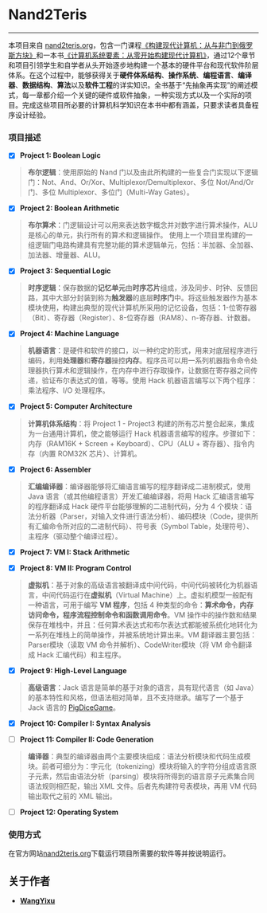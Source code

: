 # Nand2Teris
-------------

本项目来自 [nand2teris.org](http://nand2teris.org)，包含一门课程[《构建现代计算机：从与非门到俄罗斯方块》](https://www.coursera.org/learn/build-a-computer)和一本书[《计算机系统要素：从零开始构建现代计算机》](https://book.douban.com/subject/1998341/)，通过12个章节和项目引领学生和自学者从头开始逐步地构建一个基本的硬件平台和现代软件阶层体系。在这个过程中，能够获得关于**硬件体系结构**、**操作系统**、**编程语言**、**编译器**、**数据结构**、**算法**以及**软件工程**的详实知识。全书基于“先抽象再实现”的阐述模式，每一章都介绍一个关键的硬件或软件抽象，一种实现方式以及一个实际的项目。完成这些项目所必要的计算机科学知识在本书中都有涵盖，只要求读者具备程序设计经验。


### 项目描述

- [x] **Project 1: Boolean Logic**

> **布尔逻辑**：使用原始的 Nand 门以及由此所构建的一些复合门实现以下逻辑门：Not、And、Or/Xor、Multiplexor/Demultiplexor、多位 Not/And/Or 门、多位 Multiplexor、多位门（Multi-Way Gates）。


- [x] **Project 2: Boolean Arithmetic**

> **布尔算术**：门逻辑设计可以用来表达数字概念并对数字进行算术操作，ALU 是核心的单元，执行所有的算术和逻辑操作。 使用上一个项目里构建的一组逻辑门电路构建具有完整功能的算术逻辑单元，包括：半加器、全加器、加法器、增量器、ALU。


- [x] **Project 3: Sequential Logic**

> **时序逻辑**：保存数据的**记忆单元**由**时序芯片**组成，涉及同步、时钟、反馈回路，其中大部分封装到称为**触发器**的底层**时序门**中。将这些触发器作为基本模块使用，构建出典型的现代计算机所采用的记忆设备，包括：1-位寄存器（Bit）、寄存器（Register）、8-位寄存器（RAM8）、n-寄存器、计数器。


- [x] **Project 4: Machine Language**

> **机器语言**：是硬件和软件的接口，以一种约定的形式，用来对底层程序进行编码，利用**处理器**和**寄存器**操控**内存**。程序员可以用一系列机器指令命令处理器执行算术和逻辑操作，在内存中进行存取操作，让数据在寄存器之间传递，验证布尔表达式的值，等等。使用 Hack 机器语言编写以下两个程序：乘法程序、I/O 处理程序。


- [x] **Project 5: Computer Architecture**

> **计算机体系结构**：将 Project 1 - Project3 构建的所有芯片整合起来，集成为一台通用计算机，使之能够运行 Hack 机器语言编写的程序。步骤如下：内存（RAM16K + Screen + Keyboard）、CPU（ALU + 寄存器）、指令内存（内置 ROM32K 芯片）、计算机。


- [x] **Project 6: Assembler**

> **汇编编译器**：编译器能够将汇编语言编写的程序翻译成二进制模式，使用 Java 语言（或其他编程语言）开发汇编编译器，将用 Hack 汇编语言编写的程序翻译成 Hack 硬件平台能够理解的二进制代码，分为 4 个模块：语法分析器（Parser，对输入文件进行语法分析）、编码模块（Code，提供所有汇编命令所对应的二进制代码）、符号表（Symbol Table，处理符号）、主程序（驱动整个编译过程）。


- [x] **Project 7: VM I: Stack Arithmetic**

- [x] **Project 8: VM II: Program Control**

> **虚拟机**：基于对象的高级语言被翻译成中间代码，中间代码被转化为机器语言，中间代码运行在**虚拟机**（Virtual Machine）上。虚拟机模型一般配有一种语言，可用于编写 **VM 程序**，包括 4 种类型的命令：**算术命令，内存访问命令，程序流程控制命令和函数调用命令**。VM 操作中的操作数和结果保存在堆栈中，并且：任何算术表达式和布尔表达式都能被系统化地转化为一系列在堆栈上的简单操作，并被系统地计算出来。VM 翻译器主要包括：Parser模块（读取 VM 命令并解析）、CodeWriter模块（将 VM 命令翻译成 Hack 汇编代码）和主程序。


- [x] **Project 9: High-Level Language**

> **高级语言**：Jack 语言是简单的基于对象的语言，具有现代语言（如 Java）的基本特性和风格，但语法相对简单，且不支持继承。编写了一个基于 Jack 语言的 [PigDiceGame](https://en.wikipedia.org/wiki/Pig_(dice_game))。


- [x] **Project 10: Compiler I: Syntax Analysis**

- [ ] **Project 11: Compiler II: Code Generation**

> **编译器**：典型的编译器由两个主要模块组成：语法分析模块和代码生成模块。前者可细分为：字元化（tokenizing）模块将输入的字符分组成语言原子元素，然后由语法分析（parsing）模块将所得到的语言原子元素集合同语法规则相匹配，输出 XML 文件。后者先构建符号表模块，再用 VM 代码输出取代之前的 XML 输出。


- [ ] **Project 12: Operating System**


### 使用方式

在官方网站[nand2teris.org](http://nand2teris.org)下载运行项目所需要的软件等并按说明运行。


## 关于作者

* **[WangYixu](wangyixu.github.io)**